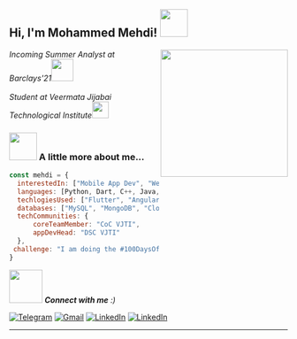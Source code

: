 
<h2> Hi, I'm Mohammed Mehdi! <img src="https://media.giphy.com/media/iJUhSOR9agCiXPFBqu/giphy.gif" width="50"></h2>
<img align='right' src="https://media.giphy.com/media/cID9NShVKKjHs5ygCP/giphy.gif" width="230">
<p><em>Incoming Summer Analyst at Barclays'21<img src="https://1000logos.net/wp-content/uploads/2016/10/Barclays-logo.png" width="40"></br><br/>
Student at Veermata Jijabai Technological Institute</a><img src="https://media.giphy.com/media/kc5KiPcBjdYxdJ6Jrt/giphy.gif" width="30"> 
</em></p>




### <img src="https://media.giphy.com/media/VgCDAzcKvsR6OM0uWg/giphy.gif" width="50"> A little more about me...  

```javascript
const mehdi = {
  interestedIn: ["Mobile App Dev", "Web Dev", "ML"],
  languages: [Python, Dart, C++, Java, Javascript, Typescript, HTML, CSS],
  techlogiesUsed: ["Flutter", "Angular", "NodeJS"],
  databases: ["MySQL", "MongoDB", "Cloud Firestore"],
  techCommunities: {
	  coreTeamMember: "CoC VJTI",
	  appDevHead: "DSC VJTI"
  },
 challenge: "I am doing the #100DaysOfCode challenge focused on react and typescript"
}
```

<img src="https://media.giphy.com/media/LnQjpWaON8nhr21vNW/giphy.gif" width="60"> <em><b>Connect with me</b> :)</em>

[![Telegram](https://img.shields.io/badge/-TELEGRAM-2CA5E0?style=for-the-badge&logo=telegram&logoColor=white)](https://t.me/mehdipatel) [![Gmail](https://img.shields.io/badge/-GMAIL-D14836?style=for-the-badge&logo=gmail&logoColor=white)](mailto:mehdi.patel@gmail.com) [![LinkedIn](https://img.shields.io/badge/-LINKEDIN-0077B5?style=for-the-badge&logo=linkedin&logoColor=white)](https://www.linkedin.com/in/moahmmedmehdi/) [![LinkedIn](https://img.shields.io/badge/Instagram-E4405F?style=for-the-badge&logo=instagram&logoColor=white)](https://www.instagram.com/mehdi.patel/)

---
